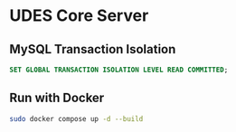 # UDES Core Server

## MySQL Transaction Isolation

```sql
SET GLOBAL TRANSACTION ISOLATION LEVEL READ COMMITTED;
```

## Run with Docker

```bash
sudo docker compose up -d --build
```